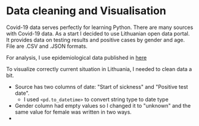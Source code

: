 # Data cleaning and Visualisation

Covid-19 data serves perfectly for learning Python. There are many sources with Covid-19 data. As a start I decided to use Lithuanian open data portal. It provides data on testing results and positive cases by gender and age. File are .CSV and .JSON formats.

For analysis, I use epidemiological data published in [here](https://data.gov.lt/dataset/covid-19-epidemiologiniai-duomenys)

To visualize correctly current situation in Lithuania, I needed to clean data a bit.
  * Source has two columns of date: "Start of sickness" and "Positive test date". 
    * I used `<pd.to_datetime>` to convert string type to date type 
  * Gender column had empty values so I changed it to "unknown" and the same value for female was written in two ways.
  *
